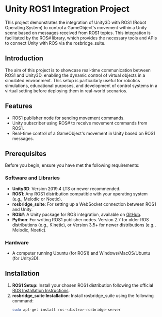# Unity ROS1 Integration Project

This project demonstrates the integration of Unity3D with ROS1 (Robot Operating System) to control a GameObject's movement within a Unity scene based on messages received from ROS1 topics. This integration is facilitated by the ROS# library, which provides the necessary tools and APIs to connect Unity with ROS via the rosbridge_suite.

## Introduction

The aim of this project is to showcase real-time communication between ROS1 and Unity3D, enabling the dynamic control of virtual objects in a simulated environment. This setup is particularly useful for robotics simulations, educational purposes, and development of control systems in a virtual setting before deploying them in real-world scenarios.

## Features

- ROS1 publisher node for sending movement commands.
- Unity subscriber using ROS# to receive movement commands from ROS1.
- Real-time control of a GameObject's movement in Unity based on ROS1 messages.

## Prerequisites

Before you begin, ensure you have met the following requirements:

### Software and Libraries

- **Unity3D**: Version 2019.4 LTS or newer recommended.
- **ROS1**: Any ROS1 distribution compatible with your operating system (e.g., Melodic or Noetic).
- **rosbridge_suite**: For setting up a WebSocket connection between ROS1 and Unity.
- **ROS#**: A Unity package for ROS integration, available on [GitHub](https://github.com/siemens/ros-sharp).
- **Python**: For writing ROS1 publisher nodes. Version 2.7 for older ROS distributions (e.g., Kinetic), or Version 3.5+ for newer distributions (e.g., Melodic, Noetic).

### Hardware

- A computer running Ubuntu (for ROS1) and Windows/MacOS/Ubuntu (for Unity3D).

## Installation

1. **ROS1 Setup**: Install your chosen ROS1 distribution following the official [ROS Installation Instructions](http://wiki.ros.org/ROS/Installation).
2. **rosbridge_suite Installation**: Install rosbridge_suite using the following command:
   ```bash
   sudo apt-get install ros-<distro>-rosbridge-server

